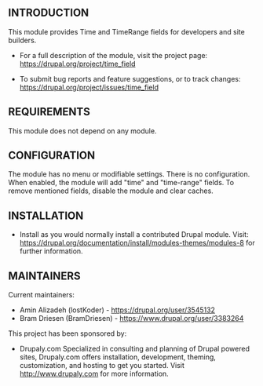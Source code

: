 INTRODUCTION
------------
This module provides Time and TimeRange fields for developers and site builders.

* For a full description of the module, visit the project page:
https://drupal.org/project/time_field

* To submit bug reports and feature suggestions, or to track changes:
https://drupal.org/project/issues/time_field


REQUIREMENTS
------------
This module does not depend on any module.


CONFIGURATION
-------------
The module has no menu or modifiable settings. There is no configuration. When
enabled, the module will add "time" and "time-range" fields. To remove mentioned
fields, disable the module and clear caches.


INSTALLATION
------------
 * Install as you would normally install a contributed Drupal module. Visit:
   https://drupal.org/documentation/install/modules-themes/modules-8
   for further information.


MAINTAINERS
-----------
Current maintainers:
 * Amin Alizadeh (lostKoder) - https://drupal.org/user/3545132
 * Bram Driesen (BramDriesen) - https://www.drupal.org/user/3383264

This project has been sponsored by:
 * Drupaly.com
   Specialized in consulting and planning of Drupal powered sites, Drupaly.com
   offers installation, development, theming, customization, and hosting to get
   you started. Visit http://www.drupaly.com for more information.	
